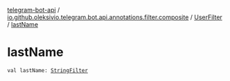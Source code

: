 [telegram-bot-api](../../index.md) / [io.github.oleksivio.telegram.bot.api.annotations.filter.composite](../index.md) / [UserFilter](index.md) / [lastName](./last-name.md)

# lastName

`val lastName: `[`StringFilter`](../../io.github.oleksivio.telegram.bot.api.annotations.filter.primitive/-string-filter/index.md)